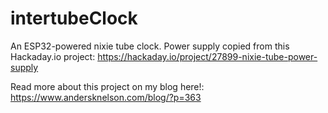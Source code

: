 # intertubeClock
An ESP32-powered nixie tube clock.
Power supply copied from this Hackaday.io project:
https://hackaday.io/project/27899-nixie-tube-power-supply

Read more about this project on my blog here!: https://www.andersknelson.com/blog/?p=363
